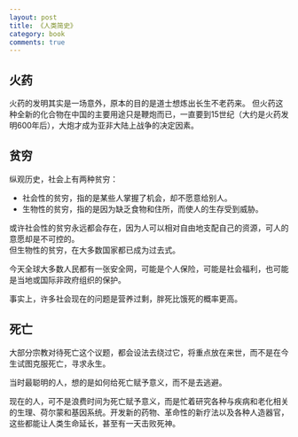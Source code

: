 ```yaml
---
layout: post
title: 《人类简史》
category: book
comments: true
---
```


## 火药
火药的发明其实是一场意外，原本的目的是道士想炼出长生不老药来。
但火药这种全新的化合物在中国的主要用途只是鞭炮而已，一直要到15世纪（大约是火药发明600年后），大炮才成为亚非大陆上战争的决定因素。

## 贫穷
纵观历史，社会上有两种贫穷：

- 社会性的贫穷，指的是某些人掌握了机会，却不愿意给别人。
- 生物性的贫穷，指的是因为缺乏食物和住所，而使人的生存受到威胁。

或许社会性的贫穷永远都会存在，因为人可以相对自由地支配自己的资源，可人的意愿却是不可控的。  
但生物性的贫穷，在大多数国家都已成为过去式。

今天全球大多数人民都有一张安全网，可能是个人保险，可能是社会福利，也可能是当地或国际非政府组织的保护。

事实上，许多社会现在的问题是营养过剩，胖死比饿死的概率更高。

## 死亡
大部分宗教对待死亡这个议题，都会设法去绕过它，将重点放在来世，而不是在今生试图克服死亡，寻求永生。

当时最聪明的人，想的是如何给死亡赋予意义，而不是去逃避。

现在的人，可不是浪费时间为死亡赋予意义，而是忙着研究各种与疾病和老化相关的生理、荷尔蒙和基因系统。开发新的药物、革命性的新疗法以及各种人造器官，这些都能让人类生命延长，甚至有一天击败死神。